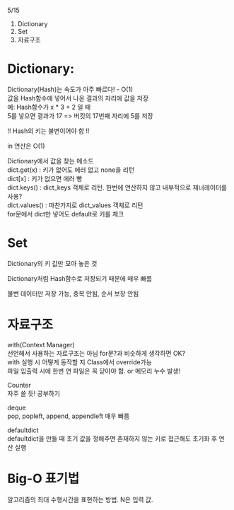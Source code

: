 5/15

1. Dictionary
2. Set
3. 자료구조

# Dictionary:
Dictionary(Hash)는 속도가 아주 빠르다! - O(1)
<br>
값을 Hash함수에 넣어서 나온 결과의 자리에 값을 저장
<br>
예: Hash함수가 x * 3 + 2 일 때
<br>
5를 넣으면 결과가 17 => 버킷의 17번째 자리에 5를 저장

!! Hash의 키는 불변이어야 함 !!

in 연산은 O(1)

Dictionary에서 값을 찾는 메소드
<br>
dict.get(x) : 키가 없어도 에러 없고 none을 리턴
<br>
dict[x] : 키가 없으면 에러 빵
<br>
dict.keys() : dict_keys 객체로 리턴. 한번에 연산하지 않고 내부적으로 제너레이터를 사용?
<br>
dict.values() : 마찬가지로 dict_values 객체로 리턴
<br>
for문에서 dict만 넣어도 default로 키를 체크 

# Set
Dictionary의 키 값만 모아 놓은 것

Dictionary처럼 Hash함수로 저장되기 때문에 매우 빠름

불변 데이터만 저장 가능, 중복 안됨, 순서 보장 안됨

# 자료구조
with(Context Manager)
<br>
선언해서 사용하는 자료구조는 아님 for문?과 비슷하게 생각하면 OK?
<br>
with 실행 시 어떻게 동작할 지 Class에서 override가능
<br>
파일 입출력 시에 한번 연 파일은 꼭 닫아야 함. or 메모리 누수 발생!

Counter
<br>
자주 쓸 듯! 공부하기

deque
<br>
pop, popleft, append, appendleft 매우 빠름

defaultdict
<br>
defaultdict을 만들 때 초기 값을 정해주면 존재하지 않는 키로 접근해도 초기화 후 연산 실행

# Big-O 표기법
알고리즘의 최대 수행시간을 표현하는 방법. N은 입력 값.
